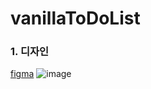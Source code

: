 # vanillaToDoList

### 1. 디자인
[figma](https://www.figma.com/file/UWosTHRLB7efj3iRSHn0k5/TODO?node-id=0%3A1)
![image](https://user-images.githubusercontent.com/44112843/117540343-dd7d2700-b049-11eb-8d66-1bb6f0cca069.png)


